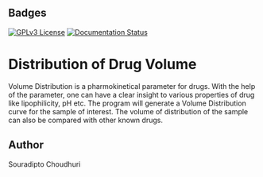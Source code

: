 
## Badges
[![GPLv3 License](https://img.shields.io/badge/License-GPL%20v3-yellow.svg)](https://opensource.org/licenses/)
[![Documentation Status](https://readthedocs.org/projects/volume-distribution/badge/?version=latest)](https://volume-distribution.readthedocs.io/en/latest/?badge=latest)

  
# Distribution of Drug Volume

Volume Distribution is a pharmokinetical parameter for drugs. With the help of the parameter, one can have a clear insight to various properties of drug like lipophilicity, pH etc. The program will generate a Volume Distribution curve for the sample of interest. The volume of distribution of the sample can also be compared with other known drugs.


## Author

Souradipto Choudhuri

